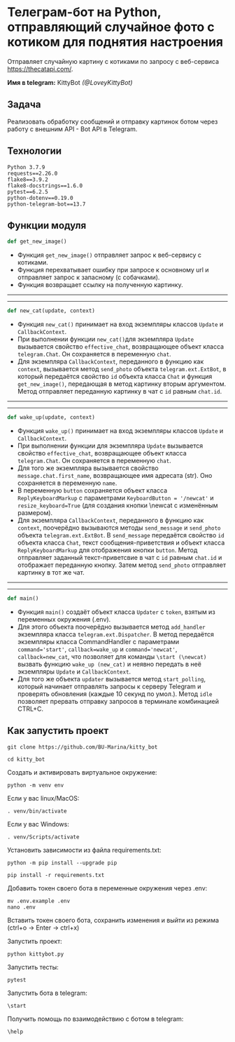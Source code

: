 # Телеграм-бот на Python, отправляющий случайное фото с котиком для поднятия настроения
Отправляет случайную картину с котиками по запросу с веб-сервиса https://thecatapi.com/.

**Имя в telegram:** KittyBot *(@LoveyKittyBot)*

## Задача
Реализовать обработку сообщений и отправку картинок ботом через работу с внешним API - Bot API в Telegram.

## Технологии

    Python 3.7.9
    requests==2.26.0
    flake8==3.9.2
    flake8-docstrings==1.6.0
    pytest==6.2.5
    python-dotenv==0.19.0
    python-telegram-bot==13.7

## Функции модуля
```python
def get_new_image()
```
* Функция `get_new_image()` отправляет запрос к веб-сервису с котиками.
* Функция перехватывает ошибку при запросе к основному url и отправляет запрос к запасному (с собачками).
* Функция возвращает ссылку на полученную картинку.

---
---
```python
def new_cat(update, context)
```
* Функция `new_cat()` принимает на вход экземпляры классов `Update` и `CallbackContext`.
* При выполнении функции `new_cat()`для экземпляра `Update` вызывается свойство `effective_chat`, возвращающее
объект класса `telegram.Chat`. Он сохраняется в переменную `chat`.
* Для экземпляра `CallbackContext`, переданного в функцию как `context`, вызывается метод
`send_photo` объекта `telegram.ext.ExtBot`, в который передаётся свойство `id` объекта класса `Chat` и функция `get_new_image()`, передающая в метод картинку вторым аргументом. Метод отправляет переданную картинку в чат с `id` равным `chat.id`.

---
----
```python
def wake_up(update, context)
```
* Функция `wake_up()` принимает на вход экземпляры классов `Update` и `CallbackContext`.
* При выполнении функции для экземпляра `Update` вызывается свойство `effective_chat`, возвращающее
объект класса `telegram.Chat`. Он сохраняется в переменную `chat`.
* Для того же экземпляра вызывается свойство `message.chat.first_name`, возвращающее имя адресата (str). Оно сохраняется в переменную `name`.
* В переменную `button` сохраняется объект класса `ReplyKeyboardMarkup` с параметрами `KeyboardButton = '/newcat'` и `resize_keyboard=True`
(для создания кнопки \newcat с изменённым размером).
* Для экземпляра `CallbackContext`, переданного в функцию как `context`, поочерёдно вызываются методы
`send_message` и `send_photo` объекта `telegram.ext.ExtBot`. В `send_message` передаётся свойство `id` объекта класса `Chat`, текст сообщения-приветствия и объект класса `ReplyKeyboardMarkup` для отображения кнопки `button`. Метод отправляет заданный текст-приветсвие в чат с `id` равным `chat.id` и отображает переданную кнопку. Затем метод `send_photo` отправляет картинку в тот же чат.

---
----
```python
def main()
```
* Функция `main()` создаёт объект класса `Updater` с `token`, взятым из переменных окружения (.env).
* Для этого объекта поочерёдно вызывается метод `add_handler` экземпляра класса `telegram.ext.Dispatcher`. В метод передаётся экземпляры класса CommandHandler с параметрами `command='start'`, `callback=wake_up` и `command='newcat'`, `callback=new_cat`, что позволяет для команды `\start (\newcat)` вызвать функцию `wake_up (new_cat)` и неявно передать в неё экземпляры `Update` и `CallbackContext`.
* Для того же объекта `updater` вызывается метод `start_polling`, который начинает отправлять запросы к серверу Telegram и проверять обновления (каждые 10 секунд по умол.). Метод `idle` позволяет прервать отправку запросов в терминале комбинацией CTRL+C.

## Как запустить проект
```
git clone https://github.com/BU-Marina/kitty_bot
```

```
cd kitty_bot
```

Cоздать и активировать виртуальное окружение:

```
python -m venv env
```

Если у вас linux/MacOS:

```
. venv/bin/activate
```

Если у вас Windows:

```
. venv/Scripts/activate
```

Установить зависимости из файла requirements.txt:

```
python -m pip install --upgrade pip
```

```
pip install -r requirements.txt
```

Добавить токен своего бота в переменные окружения через .env:

```
mv .env.example .env
nano .env
```

Вставить токен своего бота, сохранить изменения и выйти из режима (ctrl+o -> Enter -> ctrl+x)

Запустить проект:

```
python kittybot.py
```

Запустить тесты:

```
pytest
```

Запустить бота в telegram:

```
\start
```

Получить помощь по взаимодействию с ботом в telegram:

```
\help
```
